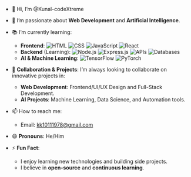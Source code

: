 - 👋 Hi, I’m @Kunal-codeXtreme
- 👀 I’m passionate about **Web Development** and **Artificial Intelligence**.
- 📚 I’m currently learning:
  - **Frontend**: ![HTML](https://img.shields.io/badge/HTML-5-orange) ![CSS](https://img.shields.io/badge/CSS-3-blue) ![JavaScript](https://img.shields.io/badge/JavaScript-ES6-yellow) ![React](https://img.shields.io/badge/React-16.8-%2361DAFB)
  - **Backend** (Learning): ![Node.js](https://img.shields.io/badge/Node.js-16-green) ![Express.js](https://img.shields.io/badge/Express.js-black) ![APIs](https://img.shields.io/badge/REST-API-blue) ![Databases](https://img.shields.io/badge/MongoDB-%2347A248-green)
  - **AI & Machine Learning**: ![TensorFlow](https://img.shields.io/badge/TensorFlow-v2.5-blue) ![PyTorch](https://img.shields.io/badge/PyTorch-v1.7-%23EE4C2C)

- 🚀 **Collaboration & Projects**:
  I’m always looking to collaborate on innovative projects in:
  - **Web Development**: Frontend/UI/UX Design and Full-Stack Development.
  - **AI Projects**: Machine Learning, Data Science, and Automation tools.

- 📫 How to reach me:
  - Email: [kk10111978@gmail.com](mailto:kk10111978@gmail.com)
- 😄 **Pronouns**: He/Him
- ⚡ **Fun Fact**:
  - I enjoy learning new technologies and building side projects.
  - I believe in **open-source** and **continuous learning**.
